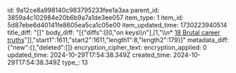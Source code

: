 id: 9a12ce8a998140c983795233fee1a3aa
parent_id: 3859a4c102984e20b6b9a7a1de3ee057
item_type: 1
item_id: 5d87ebe6d40141fe8605ea5ca1c05e00
item_updated_time: 1730223940514
title_diff: "[]"
body_diff: "[{\"diffs\":[[0,\"on keys\\\n\"],[1,\"\\\n* [18 Brutal career truths](https://www.linkedin.com/posts/adamgraham_18-brutal-career-truths-ugcPost-7257015140020035584-_-Js?utm_source=share&utm_medium=member_desktop)\"]],\"start1\":1611,\"start2\":1611,\"length1\":8,\"length2\":179}]"
metadata_diff: {"new":{},"deleted":[]}
encryption_cipher_text: 
encryption_applied: 0
updated_time: 2024-10-29T17:54:38.349Z
created_time: 2024-10-29T17:54:38.349Z
type_: 13